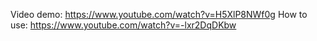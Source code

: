 Video demo: https://www.youtube.com/watch?v=H5XlP8NWf0g
How to use: https://www.youtube.com/watch?v=-lxr2DqDKbw
